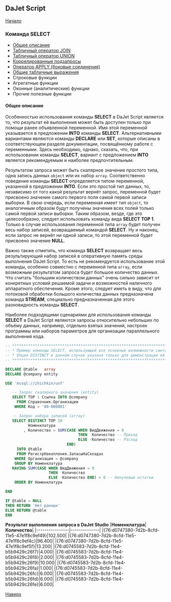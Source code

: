 ## DaJet Script

[Начало](https://github.com/zhichkin/dajet/tree/main/doc/dajet-script/README.md)

### Команда SELECT

- [Общее описание](#общее-описание)
- [Табличный оператор JOIN](https://github.com/zhichkin/dajet/tree/main/doc/dajet-script/databases/select/join/README.md)
- [Табличный оператор UNION](https://github.com/zhichkin/dajet/tree/main/doc/dajet-script/databases/select/union/README.md)
- [Коррелированные подзапросы](https://github.com/zhichkin/dajet/tree/main/doc/dajet-script/databases/select/subquery/README.md)
- [Оператор APPLY (боковые соединения)](https://github.com/zhichkin/dajet/tree/main/doc/dajet-script/databases/select/apply/README.md)
- [Общие табличные выражения](https://github.com/zhichkin/dajet/tree/main/doc/dajet-script/databases/select/cte/README.md)
- Строковые функции
- Агрегатные функции
- Оконные (аналитические) функции
- Прочие полезные функции

#### Общее описание

Особенностью использования команды **SELECT** в DaJet Script является то, что результат её выполнения может быть доступен только при помощи ранее объявленной переменной. Имя этой переменной указывается в предложении **INTO** команды **SELECT**. Альтернативными вариантами являются команды **DECLARE** или **SET**, которые описаны в соответствующем разделе документации, посвящённому работе с переменными. Здесь необходимо, однако, сказать, что, при использовании команды **SELECT**, вариант с предложением **INTO** является рекомендуемым и наиболее предпочтительным.

Результатом запроса может быть скалярное значение простого типа, одна запись данных ```object``` или их набор ```array```. Соответственно поведение команды **SELECT** определяется типом переменной, указанной в предложении **INTO**. Если это простой тип данных, то, независимо от того какой результат вернёт запрос, переменной будет присвоено значение самого первого поля самой первой записи выборки. В свою очередь, если переменная имеет тип ```object```, то аналогичным образом будут получены значения всех полей только самой первой записи выборки. Таким образом, везде, где это целесообразно, следует использовать команду вида **SELECT TOP 1**. Только в случае использования переменной типа ```array``` будет получен весь набор записей, возвращаемый командой **SELECT**. Ну и наконец, если запрос не вернёт ни одной записи, то этой переменной будет присвоено значение **NULL**.

Важно также отметить, что команда **SELECT** возвращает весь результирующий набор записей в оперативную память среды выполнения DaJet Script. То есть не рекомендуется использование этой команды, особенно совместно с переменной типа ```array```, если возможным результатом запроса будет большое количество данных. Что считать "большим количеством данных" очень сильно зависит от конкретных условий решаемой задачи и возможностей наличного аппаратного обеспечения. Кроме этого, следует иметь в виду, что для потоковой обработки большого количества данных предназначена команда **STREAM**, специально предназначенная для этого разновидность команды **SELECT**.

Наиболее подходящими сценариями для использования команды **SELECT** в DaJet Script являются запросы относительно небольших по объёму данных, например, отдельно взятых значений, настроек программы или наборов параметров для организации параллельного выполнения кода.

```SQL
-- ******************************************************************************
-- * Пример команды SELECT, использующей все основные возможности синтаксиса.   *
-- * Опция DISTINCT в данном случае указана только для демонстрации её наличия. *
-- ******************************************************************************

DECLARE @table   array
DECLARE @company entity

USE 'mssql://zhichkin/unf'

   -- Запрос скалярного значения (entity)
   SELECT TOP 1 Ссылка INTO @company
     FROM Справочник.Организации
    WHERE Код = '00-000001'

   -- Запрос набора записей (array)
   SELECT DISTINCT TOP 10
          Номенклатура
        , Количество = SUM(CASE WHEN ВидДвижения = 0
                                THEN  Количество -- Приход
                                ELSE -Количество -- Расход
                           END)
     INTO @table
     FROM РегистрНакопления.ЗапасыНаСкладах
    WHERE Организация = @company
    GROUP BY Номенклатура
   HAVING SUM(CASE WHEN ВидДвижения = 0
                   THEN  Количество
                   ELSE -Количество END) > 0 -- Ненулевые остатки
    ORDER BY Номенклатура

END

IF @table = NULL
THEN RETURN 'Нет данных'
ELSE RETURN @table
END
```
**Результат выполнения запроса в DaJet Studio**
|**Номенклатура**|**Количество**|
|----------------|--------------|
|{76:d0747380-7d2b-8cfd-11e5-47e1f8c9ef49}|102.500|
|{76:d0747380-7d2b-8cfd-11e5-47e1f8c9ef4c}|96.400|
|{76:d0747380-7d2b-8cfd-11e5-47e1f8c9ef5f}|13.200|
|{76:d0745583-7d2b-8cfd-11e4-b5b9429c26f7}|4.000|
|{76:d0745583-7d2b-8cfd-11e4-b5b9429c26f8}|2.000|
|{76:d0745583-7d2b-8cfd-11e4-b5b9429c26f9}|10.000|
|{76:d0745583-7d2b-8cfd-11e4-b5b9429c26fa}|1.000|
|{76:d0745583-7d2b-8cfd-11e4-b5b9429c26fc}|6.000|
|{76:d0745583-7d2b-8cfd-11e4-b5b9429c26fd}|6.000|
|{76:d0745583-7d2b-8cfd-11e4-b5b9429c26fe}|6.000|

[Наверх](#команда-select)
